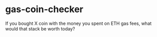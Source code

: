 # gas-coin-checker
If you bought X coin with the money you spent on ETH gas fees, what would that stack be worth today?
